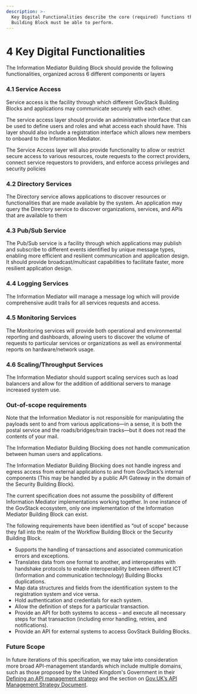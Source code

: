 ```yaml
---
description: >-
  Key Digital Functionalities describe the core (required) functions that this
  Building Block must be able to perform.
---
```


# 4 Key Digital Functionalities

The Information Mediator Building Block should provide the following functionalities, organized across 6 different components or layers

### 4.1 Service Access

Service access is the facility through which different GovStack Building Blocks and applications may communicate securely with each other.

The service access layer should provide an administrative interface that can be used to define users and roles and what access each should have. This layer should also include a registration interface which allows new members to onboard to the Information Mediator.

The Service Access layer will also provide functionality to allow or restrict secure access to various resources, route requests to the correct providers, connect service requestors to providers, and enforce access privileges and security policies

### 4.2 Directory Services

The Directory service allows applications to discover resources or functionalities that are made available by the system. An application may query the Directory service to discover organizations, services, and APIs that are available to them

### 4.3 Pub/Sub Service

The Pub/Sub service is a facility through which applications may publish and subscribe to different events identified by unique message types, enabling more efficient and resilient communication and application design. It should provide broadcast/multicast capabilities to facilitate faster, more resilient application design.

### 4.4 Logging Services

The Information Mediator will manage a message log which will provide comprehensive audit trails for all services requests and access.

### 4.5 Monitoring Services

The Monitoring services will provide both operational and environmental reporting and dashboards, allowing users to discover the volume of requests to particular services or organizations as well as environmental reports on hardware/network usage.

### 4.6 Scaling/Throughput Services

The Information Mediator should support scaling services such as load balancers and allow for the addition of additional servers to manage increased system use.

### Out-of-scope requirements

Note that the Information Mediator is not responsible for manipulating the payloads sent to and from various applications—in a sense, it is both the postal service and the roads/bridges/train tracks—but it does not read the contents of your mail.

The Information Mediator Building Blocking does not handle communication between human users and applications.

The Information Mediator Building Blocking does not handle ingress and egress access from external applications to and from GovStack’s internal components (This may be handled by a public API Gateway in the domain of the Security Building Block).

The current specification does not assume the possibility of different Information Mediator implementations working together. In one instance of the GovStack ecosystem, only one implementation of the Information Mediator Building Block can exist.

The following requirements have been identified as “out of scope” because they fall into the realm of the Workflow Building Block or the Security Building Block.

* Supports the handling of transactions and associated communication errors and exceptions.
* Translates data from one format to another, and interoperates with handshake protocols to enable interoperability between diﬀerent ICT (Information and communication technology) Building Blocks duplications.
* Map data structures and fields from the identification system to the registration system and vice versa.
* Hold authentication and credentials for each system.
* Allow the definition of steps for a particular transaction.
* Provide an API for both systems to access – and execute all necessary steps for that transaction (including error handling, retries, and notifications).
* Provide an API for external systems to access GovStack Building Blocks.

### **Future Scope**

In future iterations of this specification, we may take into consideration more broad API-management standards which include multiple domains, such as those proposed by the United Kingdom's Government in their [Defining an API management strategy](https://www.gov.uk/guidance/defining-an-api-management-strategy) and the section on [Gov.UK’s API Management Strategy Document](4-key-digital-functionalities.md#4.3.3.2-gov.uks-api-management-strategy-document).
